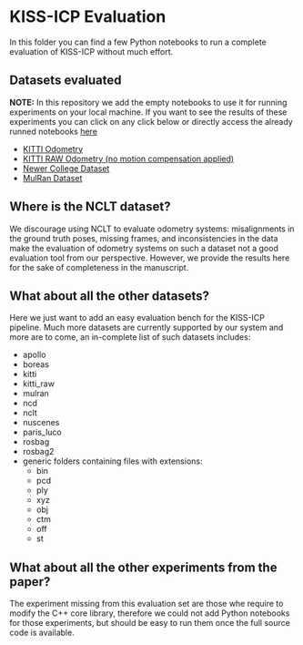 # KISS-ICP Evaluation

In this folder you can find a few Python notebooks to run a complete evaluation of KISS-ICP without
much effort.

## Datasets evaluated

**NOTE:** In this repository we add the empty notebooks to use it for running experiments on your
local machine. If you want to see the results of these experiments you can click on any click below
or directly access the already runned notebooks [here](https://nbviewer.org/github/nachovizzo/kiss-icp/tree/main/evaluation/)

- [KITTI Odometry](https://github.com/nachovizzo/kiss-icp/blob/main/evaluation/kitti.ipynb)
- [KITTI RAW Odometry (no motion compensation applied)](https://github.com/nachovizzo/kiss-icp/blob/main/evaluation/kitti_raw.ipynb)
- [Newer College Dataset](https://github.com/nachovizzo/kiss-icp/blob/main/evaluation/newer_college.ipynb)
- [MulRan Dataset](https://github.com/nachovizzo/kiss-icp/blob/main/evaluation/mulran.ipynb)

## Where is the NCLT dataset?

We discourage using NCLT to evaluate odometry systems: misalignments in the ground truth poses,
missing frames, and inconsistencies in the data make the evaluation of odometry systems on such a
dataset not a good evaluation tool from our perspective. However, we provide the results here for
the sake of completeness in the manuscript.

## What about all the other datasets?

Here we just want to add an easy evaluation bench for the KISS-ICP pipeline. Much more datasets are
currently supported by our system and more are to come, an in-complete list of such datasets
includes:

- apollo
- boreas
- kitti
- kitti_raw
- mulran
- ncd
- nclt
- nuscenes
- paris_luco
- rosbag
- rosbag2
- generic folders containing files with extensions:
  - bin
  - pcd
  - ply
  - xyz
  - obj
  - ctm
  - off
  - st

## What about all the other experiments from the paper?

The experiment missing from this evaluation set are those whe require to modify the C++ core
library, therefore we could not add Python notebooks for those experiments, but should be easy to
run them once the full source code is available.
